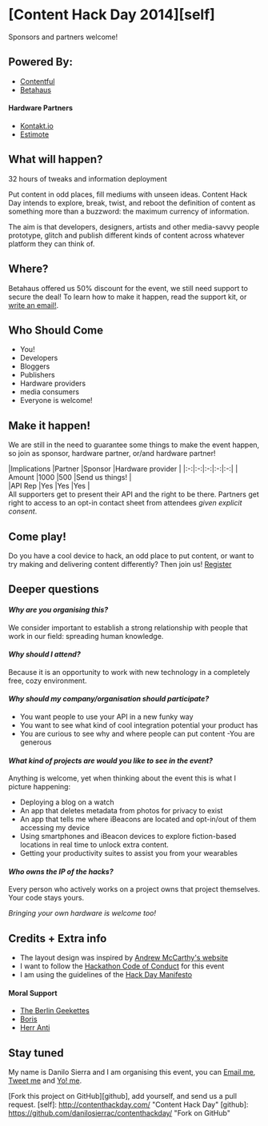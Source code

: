 # [Content Hack Day 2014][self]

Sponsors and partners welcome!

## Powered By:

* [Contentful](https://www.contentful.com/)
* [Betahaus](http://www.betahaus.com/berlin/)

#### Hardware Partners

* [Kontakt.io](http://kontakt.io/)
* [Estimote](http://estimote.com/)

## What will happen?

32 hours of tweaks and information deployment

Put content in odd places, fill mediums with unseen ideas.
Content Hack Day intends to explore, break, twist, and reboot the definition of content as something more than a buzzword: the maximum currency of information.

The aim is that developers, designers, artists and other media-savvy people prototype, glitch and publish different kinds of content across whatever platform they can think of.

## Where?

Betahaus offered us 50% discount for the event, we still need support to secure the deal!
To learn how to make it happen, read the support kit, or [write an email!](mailto:danilo@contentful.com).

## Who Should Come

* You!
* Developers
* Bloggers
* Publishers
* Hardware providers
* media consumers
* Everyone is welcome!

## Make it happen!

We are still in the need to guarantee some things to make the event happen, so join  as sponsor, hardware partner, or/and hardware partner!

|Implications   |Partner   |Sponsor   |Hardware provider |
|:-:|:-:|:-:|:-:|:-:|
| Amount  |1000   |500   |Send us things! |   
|API Rep   |Yes   |Yes   |Yes |   
All supporters get to present their API and the right to be there.
Partners get right to access to an opt-in contact sheet from attendees *given explicit consent*.

## Come play!

Do you have a cool device to hack, an odd place to put content, or want to try making and delivering content differently? 
Then join us! [Register](https://www.eventbrite.com/e/content-hack-day-tickets-12263186521) 

## Deeper questions

#### *Why are you organising this?*

We consider important to establish a strong relationship with people that work in our field: spreading human knowledge. 

#### *Why should I attend?*

Because it is an opportunity to work with new technology in a completely free, cozy environment.

#### *Why should my company/organisation should participate?*

* You want people to use your API in a new funky way 
* You want to see what kind of cool integration potential your product has 
* You are curious to see why and where people can put content -You are generous 

#### *What kind of projects are would you like to see in the event?*

Anything is welcome, yet when thinking about the event this is what I picture happening:

* Deploying a blog on a watch
* An app that deletes metadata from photos for privacy to exist
* An app that tells me where iBeacons are located and opt-in/out of them accessing my device
* Using smartphones and iBeacon devices to explore fiction-based locations in real time to unlock extra content.
* Getting your productivity suites to assist you from your wearables 

#### *Who owns the IP of the hacks?*

Every person who actively works on a project owns that project themselves. 
Your code stays yours.

*Bringing your own hardware is welcome too!*

## Credits + Extra info

* The layout design was inspired by [Andrew McCarthy's website](http://andrevv.com)
* I want to follow the [Hackathon Code of Conduct](http://hackcodeofconduct.org) for this event
* I am using the guidelines of the [Hack Day Manifesto](http://hackdaymanifesto.com)

#### Moral Support

* [The Berlin Geekettes](http://www.geekettes.io)
* [Boris](https://twitter.com/neonacho)
* [Herr Anti](https://twitter.com/pxlpnk)


## Stay tuned

My name is Danilo Sierra and I am organising this event, you can [Email me](mailto:danilos@contentful.com), [Tweet me](https://twitter.com/bootsbosley) and [Yo! me](justyo.co/BOOTSBOSLEY).

[Fork this project on GitHub][github], add yourself, and send us a pull request.
[self]: http://contenthackday.com/ "Content Hack Day"
[github]: https://github.com/danilosierrac/contenthackday/ "Fork on GitHub"

